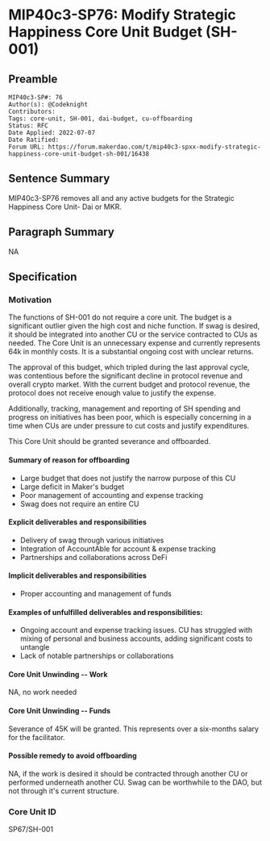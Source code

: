 # MIP40c3-SP76: Modify Strategic Happiness Core Unit Budget (SH-001)

## Preamble

```
MIP40c3-SP#: 76
Author(s): @Codeknight
Contributors:
Tags: core-unit, SH-001, dai-budget, cu-offboarding
Status: RFC
Date Applied: 2022-07-07
Date Ratified:
Forum URL: https://forum.makerdao.com/t/mip40c3-spxx-modify-strategic-happiness-core-unit-budget-sh-001/16438
```

## Sentence Summary

MIP40c3-SP76 removes all and any active budgets for the Strategic Happiness Core Unit- Dai or MKR.

## Paragraph Summary
NA
## Specification
### Motivation
The functions of SH-001 do not require a core unit. The budget is a significant outlier given the high cost and niche function. If swag is desired, it should be integrated into another CU or the service contracted to CUs as needed. The Core Unit is an unnecessary expense and currently represents 64k in monthly costs. It is a substantial ongoing cost with unclear returns.

The approval of this budget, which tripled during the last approval cycle, was contentious before the significant decline in protocol revenue and overall crypto market. With the current budget and protocol revenue, the protocol does not receive enough value to justify the expense.

Additionally, tracking, management and reporting of SH spending and progress on initiatives has been poor, which is especially concerning in a time when CUs are under pressure to cut costs and justify expenditures.

This Core Unit should be granted severance and offboarded.

#### Summary of reason for offboarding
- Large budget that does not justify the narrow purpose of this CU
- Large deficit in Maker's budget
- Poor management of accounting and expense tracking
- Swag does not require an entire CU
#### Explicit deliverables and responsibilities
- Delivery of swag through various initiatives
- Integration of AccountAble for account & expense tracking
- Partnerships and collaborations across DeFi
#### Implicit deliverables and responsibilities
- Proper accounting and management of funds
#### Examples of unfulfilled deliverables and responsibilities:
- Ongoing account and expense tracking issues. CU has struggled with mixing of personal and business accounts, adding significant costs to untangle
- Lack of notable partnerships or collaborations
#### Core Unit Unwinding -- Work
NA, no work needed
#### Core Unit Unwinding -- Funds
Severance of 45K will be granted. This represents over a six-months salary for the facilitator.

#### Possible remedy to avoid offboarding
NA, if the work is desired it should be contracted through another CU or performed underneath another CU. Swag can be worthwhile to the DAO, but not through it's current structure.
### Core Unit ID
SP67/SH-001
